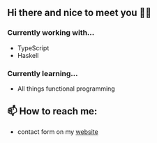 ## Hi there and nice to meet you 🍻👋


### Currently working  with...
- TypeScript
- Haskell

### Currently learning...
- All things functional programming

## 📫 How to reach me:
- contact form on my [website](https://japiirainen.com)

